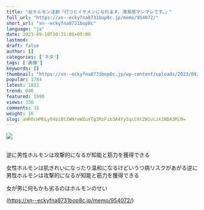 ```yaml
---
title: "女ホルモン注射「打つとイケメンになれます。清潔感マシマシです。」"
full_url: "https://xn--eckyfna8731bop8c.jp/memo/954072/"
short_url: "xn--eckyfna8731bop8c"
language: "ja"
date: 2023-09-10T10:31:08+09:00
lastmod: 
draft: false
author: []
categories: ['ネタ']
tags: ['画像']
keywords: []
thumbnail: "https://xn--eckyfna8731bop8c.jp/wp-content/uploads/2023/09/119db5d4.jpg"
popular: 1784
latest: 1822
trend: 946
featured: 1990
views: 336
comments: 33
weight: 16
slug: aHR0cHM6Ly94bi0tZWNreWZuYTg3MzFib3A4Yy5qcC9tZW1vLzk1NDA3Mi8=
---
```


![](https://xn--eckyfna8731bop8c.jp/wp-content/uploads/2023/09/119db5d4.jpg)

<div><br> 逆に男性ホルモンは攻撃的になるが知能と筋力を獲得できる<p>女性ホルモンは肌きれいになったり温和になるけどいうつ病リスクがあがる逆に男性ホルモンは攻撃的になるが知能と筋力を獲得できる</p><p> 女が男に何もかも劣るのはホルモンのせい</p></div>

(https://xn--eckyfna8731bop8c.jp/memo/954072/)
